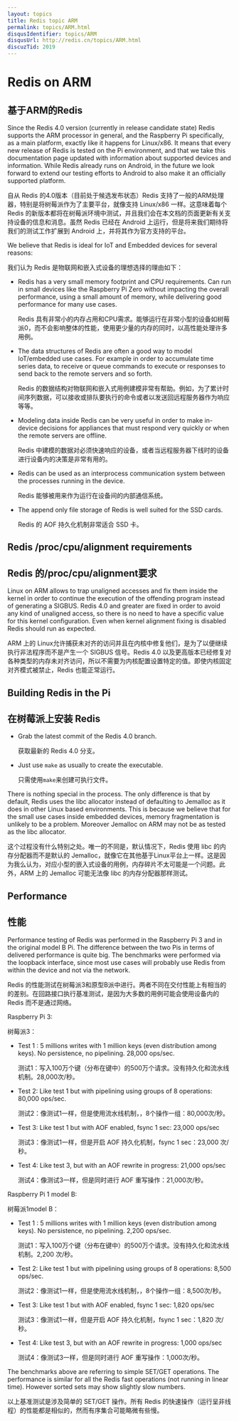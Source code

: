 ```yaml
---
layout: topics
title: Redis topic ARM
permalink: topics/ARM.html
disqusIdentifier: topics/ARM
disqusUrl: http://redis.cn/topics/ARM.html
discuzTid: 2019
---
```


# Redis on ARM

## 基于ARM的Redis

Since the Redis 4.0 version (currently in release candidate state) Redis supports the ARM processor in general, and the Raspberry Pi specifically, as a
main platform, exactly like it happens for Linux/x86. It means that every new
release of Redis is tested on the Pi environment, and that we take this documentation page updated with information about supported devices
and information. While Redis already runs on Android, in the future we look
forward to extend our testing efforts to Android to also make it an officially
supported platform.

自从 Redis 的4.0版本（目前处于候选发布状态）Redis 支持了一般的ARM处理器，特别是将树莓派作为了主要平台，就像支持 Linux/x86 一样。这意味着每个 Redis 的新版本都将在树莓派环境中测试，并且我们会在本文档的页面更新有关支持设备的信息和消息。虽然 Redis 已经在 Android 上运行，但是将来我们期待将我们的测试工作扩展到 Android 上，并将其作为官方支持的平台。

We believe that Redis is ideal for IoT and Embedded devices for several
reasons:

我们认为 Redis 是物联网和嵌入式设备的理想选择的理由如下：

* Redis has a very small memory footprint and CPU requirements. Can run in small devices like the Raspberry Pi Zero without impacting the overall performance, using a small amount of memory, while delivering good performance for many use cases.

  Redis 具有非常小的内存占用和CPU需求。能够运行在非常小型的设备如树莓派0，而不会影响整体的性能，使用更少量的内存的同时，以高性能处理许多用例。

* The data structures of Redis are often a good way to model IoT/embedded use cases. For example in order to accumulate time series data, to receive or queue commands to execute or responses to send back to the remote servers and so forth.

  Redis 的数据结构对物联网和嵌入式用例建模非常有帮助。例如，为了累计时间序列数据，可以接收或排队要执行的命令或者以发送回远程服务器作为响应等等。

* Modeling data inside Redis can be very useful in order to make in-device decisions for appliances that must respond very quickly or when the remote servers are offline.

  Redis 中建模的数据对必须快速响应的设备，或者当远程服务器下线时的设备进行设备内的决策是非常有用的。

* Redis can be used as an interprocess communication system between the processes running in the device.

  Redis 能够被用来作为运行在设备间的内部通信系统。

* The append only file storage of Redis is well suited for the SSD cards.

  Redis 的 AOF 持久化机制非常适合 SSD 卡。

## Redis /proc/cpu/alignment requirements

## Redis 的/proc/cpu/alignment要求 

Linux on ARM allows to trap unaligned accesses and fix them inside the kernel
in order to continue the execution of the offending program instead of
generating a SIGBUS. Redis 4.0 and greater are fixed in order to avoid any kind
of unaligned access, so there is no need to have a specific value for this
kernel configuration. Even when kernel alignment fixing is disabled Redis should run as expected.

ARM 上的 Linux允许捕获未对齐的访问并且在内核中修复他们，是为了以便继续执行非法程序而不是产生一个 SIGBUS 信号。Redis 4.0 以及更高版本已经修复对各种类型的内存未对齐访问，所以不需要为内核配置设置特定的值。即使内核固定对齐模式被禁止，Redis 也能正常运行。

## Building Redis in the Pi

## 在树莓派上安装 Redis

* Grab the latest commit of the Redis 4.0 branch.

  获取最新的 Redis 4.0 分支。

* Just use `make` as usually to create the executable.

  只需使用`make`来创建可执行文件。

There is nothing special in the process. The only difference is that by default, Redis uses the libc allocator instead of defaulting to Jemalloc as it does in other Linux based environments. This is because we believe that for the small use cases inside embedded devices, memory fragmentation is unlikely to be a problem. Moreover Jemalloc on ARM may not be as tested as the libc allocator.

这个过程没有什么特别之处。唯一的不同是，默认情况下，Redis 使用 libc 的内存分配器而不是默认的 Jemalloc，就像它在其他基于Linux平台上一样。这是因为我么认为，对应小型的嵌入式设备的用例，内存碎片不太可能是一个问题。此外，ARM 上的 Jemalloc 可能无法像 libc 的内存分配器那样测试。

## Performance

## 性能

Performance testing of Redis was performed in the Raspberry Pi 3 and in the
original model B Pi. The difference between the two Pis in terms of delivered performance is quite big. The benchmarks were performed via the loopback interface, since most use cases will probably use Redis from within the device and not via the network.

Redis 的性能测试在树莓派3和原型B派中进行。两者不同在交付性能上有相当的的差别。在回路接口执行基准测试，是因为大多数的用例可能会使用设备内的 Redis 而不是通过网络。

Raspberry Pi 3:

树莓派3：

* Test 1 : 5 millions writes with 1 million keys (even distribution among keys).  No persistence, no pipelining. 28,000 ops/sec.

  测试1：写入100万个键（分布在键中）的500万个请求。没有持久化和流水线机制。28,000次/秒。

* Test 2: Like test 1 but with pipelining using groups of 8 operations: 80,000 ops/sec.

  测试2：像测试1一样，但是使用流水线机制，，8个操作一组：80,000次/秒。

* Test 3: Like test 1 but with AOF enabled, fsync 1 sec: 23,000 ops/sec

  测试3：像测试1一样，但是开启 AOF 持久化机制，fsync 1 sec：23,000 次/秒。

* Test 4: Like test 3, but with an AOF rewrite in progress: 21,000 ops/sec

  测试4：像测试3一样，但是同时进行 AOF 重写操作：21,000次/秒。

Raspberry Pi 1 model B:

树莓派1model B：

* Test 1 : 5 millions writes with 1 million keys (even distribution among keys).  No persistence, no pipelining.  2,200 ops/sec.

  测试1：写入100万个键（分布在键中）的500万个请求。没有持久化和流水线机制。2,200 次/秒。

* Test 2: Like test 1 but with pipelining using groups of 8 operations: 8,500 ops/sec.

  测试2：像测试1一样，但是使用流水线机制，，8个操作一组：8,500次/秒。

* Test 3: Like test 1 but with AOF enabled, fsync 1 sec: 1,820 ops/sec

  测试3：像测试1一样，但是开启 AOF 持久化机制，fsync 1 sec：1,820 次/秒。

* Test 4: Like test 3, but with an AOF rewrite in progress: 1,000 ops/sec

  测试4：像测试3一样，但是同时进行 AOF 重写操作：1,000次/秒。

The benchmarks above are referring to simple SET/GET operations. The performance is similar for all the Redis fast operations (not running in linear time). However sorted sets may show slightly slow numbers.

以上基准测试是涉及简单的 SET/GET 操作。所有 Redis 的快速操作（运行呈非线程）的性能都是相似的，然而有序集合可能略微有些慢。
